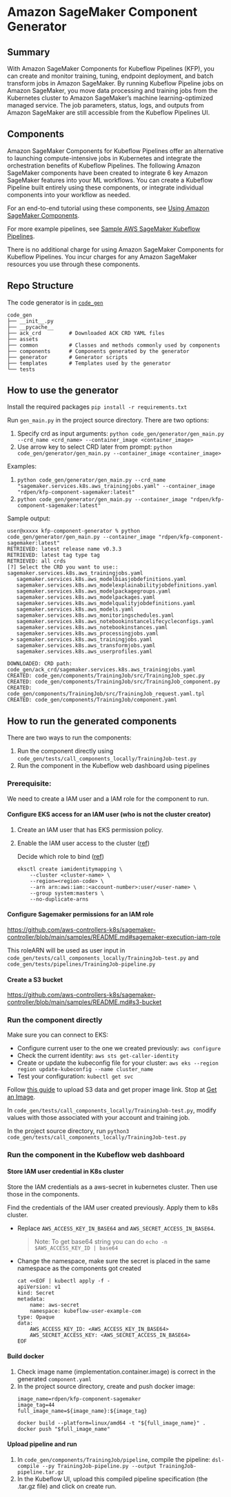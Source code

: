 # Amazon SageMaker Component Generator

## Summary
With Amazon SageMaker Components for Kubeflow Pipelines (KFP), you can create and monitor training, tuning, endpoint deployment, and batch transform jobs in Amazon SageMaker. By running Kubeflow Pipeline jobs on Amazon SageMaker, you move data processing and training jobs from the Kubernetes cluster to Amazon SageMaker’s machine learning-optimized managed service. The job parameters, status, logs, and outputs from Amazon SageMaker are still accessible from the Kubeflow Pipelines UI.

## Components
Amazon SageMaker Components for Kubeflow Pipelines offer an alternative to launching compute-intensive jobs in Kubernetes and integrate the orchestration benefits of Kubeflow Pipelines. The following Amazon SageMaker components have been created to integrate 6 key Amazon SageMaker features into your ML workflows. You can create a Kubeflow Pipeline built entirely using these components, or integrate individual components into your workflow as needed. 

For an end-to-end tutorial using these components, see [Using Amazon SageMaker Components](https://sagemaker.readthedocs.io/en/stable/workflows/kubernetes/using_amazon_sagemaker_components.html).

For more example pipelines, see [Sample AWS SageMaker Kubeflow Pipelines](https://github.com/kubeflow/pipelines/tree/master/samples/contrib/aws-samples).

There is no additional charge for using Amazon SageMaker Components for Kubeflow Pipelines. You incur charges for any Amazon SageMaker resources you use through these components.

## Repo Structure

The code generator is in [`code_gen`](https://github.com/rd-pong/kfp-component-generator/tree/main/code_gen)

```dotnetcli
code_gen
├── __init__.py
├── __pycache__
├── ack_crd         # Downloaded ACK CRD YAML files
├── assets          
├── common          # Classes and methods commonly used by components
├── components      # Components generated by the generator
├── generator       # Generator scripts
├── templates       # Templates used by the generator
└── tests           

```

## How to use the generator

Install the required packages `pip install -r requirements.txt`

Run `gen_main.py` in the project source directory. There are two options:

1. Specify crd as input arguments: `python code_gen/generator/gen_main.py --crd_name <crd_name> --container_image <container_image>`
2. Use arrow key to select CRD later from prompt: `python code_gen/generator/gen_main.py --container_image <container_image>`

Examples:
1. `python code_gen/generator/gen_main.py --crd_name "sagemaker.services.k8s.aws_trainingjobs.yaml" --container_image "rdpen/kfp-component-sagemaker:latest"`
2. `python code_gen/generator/gen_main.py --container_image "rdpen/kfp-component-sagemaker:latest"`

Sample output:
```dotnetcli
user@xxxxx kfp-component-generator % python code_gen/generator/gen_main.py --container_image "rdpen/kfp-component-sagemaker:latest"
RETRIEVED: latest release name v0.3.3
RETRIEVED: latest tag type tag
RETRIEVED: all crds
[?] Select the CRD you want to use:: sagemaker.services.k8s.aws_trainingjobs.yaml
   sagemaker.services.k8s.aws_modelbiasjobdefinitions.yaml
   sagemaker.services.k8s.aws_modelexplainabilityjobdefinitions.yaml
   sagemaker.services.k8s.aws_modelpackagegroups.yaml
   sagemaker.services.k8s.aws_modelpackages.yaml
   sagemaker.services.k8s.aws_modelqualityjobdefinitions.yaml
   sagemaker.services.k8s.aws_models.yaml
   sagemaker.services.k8s.aws_monitoringschedules.yaml
   sagemaker.services.k8s.aws_notebookinstancelifecycleconfigs.yaml
   sagemaker.services.k8s.aws_notebookinstances.yaml
   sagemaker.services.k8s.aws_processingjobs.yaml
 > sagemaker.services.k8s.aws_trainingjobs.yaml
   sagemaker.services.k8s.aws_transformjobs.yaml
   sagemaker.services.k8s.aws_userprofiles.yaml

DOWNLOADED: CRD path: code_gen/ack_crd/sagemaker.services.k8s.aws_trainingjobs.yaml
CREATED: code_gen/components/TrainingJob/src/TrainingJob_spec.py
CREATED: code_gen/components/TrainingJob/src/TrainingJob_component.py
CREATED: code_gen/components/TrainingJob/src/TrainingJob_request.yaml.tpl
CREATED: code_gen/components/TrainingJob/component.yaml
```

## How to run the generated components

There are two ways to run the components:
1. Run the component directly using `code_gen/tests/call_components_locally/TrainingJob-test.py`
2. Run the component in the Kubeflow web dashboard using pipelines
    
### Prerequisite:

We need to create a IAM user and a IAM role for the component to run.

#### Configure EKS access for an IAM user (who is not the cluster creator)

1. Create an IAM user that has EKS permission policy. 
2. Enable the IAM user access to the cluster ([ref](https://docs.aws.amazon.com/eks/latest/userguide/add-user-role.html))
    
    Decide which role to bind ([ref](https://kubernetes.io/docs/reference/access-authn-authz/rbac/#default-roles-and-role-bindings))
    
    ```
    eksctl create iamidentitymapping \
        --cluster <cluster-name> \
        --region=<region-code> \
        --arn arn:aws:iam::<account-number>:user/<user-name> \
        --group system:masters \
        --no-duplicate-arns
    ```

#### Configure Sagemaker permissions for an IAM role

https://github.com/aws-controllers-k8s/sagemaker-controller/blob/main/samples/README.md#sagemaker-execution-iam-role

This roleARN will be used as user input in `code_gen/tests/call_components_locally/TrainingJob-test.py` and `code_gen/tests/pipelines/TrainingJob-pipeline.py`

#### Create a S3 bucket

https://github.com/aws-controllers-k8s/sagemaker-controller/blob/main/samples/README.md#s3-bucket
    
### Run the component directly

Make sure you can connect to EKS:

- Configure current user to the one we created previously: `aws configure`
- Check the current identity: `aws sts get-caller-identity`
- Create or update the kubeconfig file for your cluster: `aws eks --region region update-kubeconfig --name cluster_name`
- Test your configuration: `kubectl get svc`

Follow [this guide](https://github.com/aws-controllers-k8s/sagemaker-controller/blob/main/samples/training/README.md#prerequisites) to upload S3 data and get proper image link. Stop at [Get an Image](https://github.com/aws-controllers-k8s/sagemaker-controller/blob/main/samples/training/README.md#get-an-image).

In `code_gen/tests/call_components_locally/TrainingJob-test.py`, modify values with those associated with your account and training job.

In the project source directory, run `python3 code_gen/tests/call_components_locally/TrainingJob-test.py`

### Run the component in the Kubeflow web dashboard

#### Store IAM user credential in K8s cluster

Store the IAM credentials as a aws-secret in kubernetes cluster. Then use those in the components.

Find the credentials of the IAM user created previously. Apply them to k8s cluster.

- Replace `AWS_ACCESS_KEY_IN_BASE64` and `AWS_SECRET_ACCESS_IN_BASE64`.
    > Note: To get base64 string you can do `echo -n $AWS_ACCESS_KEY_ID | base64`
- Change the namespace, make sure the secret is placed in the same namespace as the components got created 
    ```
    cat <<EOF | kubectl apply -f -
    apiVersion: v1
    kind: Secret
    metadata:
        name: aws-secret
        namespace: kubeflow-user-example-com
    type: Opaque
    data:
        AWS_ACCESS_KEY_ID: <AWS_ACCESS_KEY_IN_BASE64>
        AWS_SECRET_ACCESS_KEY: <AWS_SECRET_ACCESS_IN_BASE64>
    EOF
    ```

#### Build docker

1. Check image name (implementation.container.image) is correct in the generated `component.yaml`
2. In the project source directory, create and push docker image:
    ```
    image_name=rdpen/kfp-component-sagemaker
    image_tag=44
    full_image_name=${image_name}:${image_tag}
    
    docker build --platform=linux/amd64 -t "${full_image_name}" .
    docker push "$full_image_name"
    ```

#### Upload pipeline and run
1. In `code_gen/components/TrainingJob/pipeline`, compile the pipeline:
    `dsl-compile --py TrainingJob-pipeline.py --output TrainingJob-pipeline.tar.gz`  
2. In the Kubeflow UI, upload this compiled pipeline specification (the .tar.gz file) and click on create run.







